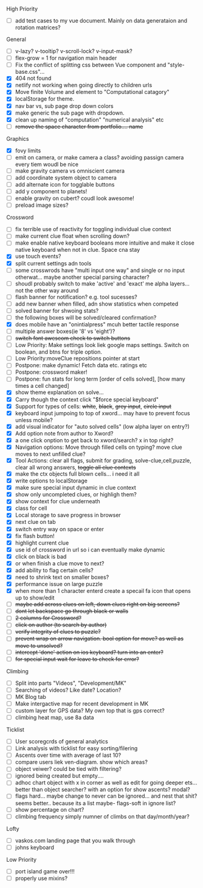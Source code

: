 High Priority

- [ ] add test cases to my vue document. Mainly on data generataion and rotation matrices?

General

- [ ] v-lazy? v-tooltip? v-scroll-lock? v-input-mask?
- [ ] flex-grow = 1 for navigation main header
- [ ] Fix the conflict of splitting css between Vue component and "style-base.css"...
- [x] 404 not found
- [x] netlify not working when going directly to children urls
- [x] Move finite Volume and element to "Computational catagory"
- [x] localStorage for theme.
- [x] nav bar vs, sub page drop down colors
- [x] make generic the sub page with dropdown.
- [x] clean up naming of "computation" "numerical analysis" etc
- [ ] ~~remove the space character from portfolio.... name~~

Graphics

- [x] fovy limits
- [ ] emit on camera, or make camera a class? avoiding passign camera every tiem woudl be nice
- [ ] make gravity camera vs omniscient camera
- [ ] add coordinate system object to camera
- [ ] add alternate icon for togglable buttons
- [ ] add y component to planets!
- [ ] enable gravity on cubert? coudl look awesome!
- [ ] preload image sizes?

Crossword

- [ ] fix terrible use of reactivity for toggling individual clue context
- [ ] make current clue float when scrolling down?
- [ ] make enable native keyboard booleans more intuitive and make it close native keyboard when not in clue. Space cna stay
- [x] use touch events?
- [x] split current settings adn tools
- [ ] some crosswrods have "multi input one way" and single or no input otherwat... maybe another special parsing character?
- [ ] shoudl probably switch to make 'active' and 'exact' me alpha layers... not the other way around
- [ ] flash banner for notification? e.g. tool sucesses?
- [ ] add new banner when filled, adn show statistics when competed
- [ ] solved banner for shwoing stats?
- [ ] the following boxes will be solved/cleared confirmation?
- [x] does mobile have an "onintialpress" mcuh better tactile response
- [ ] multiple answer boxes(ie '8' vs 'eight')?
- [ ] ~~switch font aweseom check to switch buttons~~
- [ ] Low Priority: Make settings look liek google maps settings. Switch on boolean, and btns for triple option.
- [ ] Low Priority:moveClue repositions pointer at start
- [ ] Postpone: make dynamic! Fetch data etc. ratings etc
- [ ] Postpone: crossword maker!
- [ ] Postpone: fun stats for long term [order of cells solved], [how many times a cell changed]
- [x] show theme explanation on solve...
- [x] Carry though the context click "\$force special keyboard"
- [x] Support for types of cells: ~~white~~, ~~black~~, ~~grey input~~, ~~circle input~~
- [x] keyboard input jumpoing to top of xword... may have to prevent focus unless mobile?
- [x] add visual indicator for "auto solved cells" (low alpha layer on entry?)
- [x] Add option note from author to Xword?
- [x] a one click onption to get back to xword/search? x in top right?
- [x] Navigation options: Move through filled cells on typing? move clue moves to next unfilled clue?
- [x] Tool Actions: clear all flags, submit for grading, solve-clue,cell,puzzle, clear all wrong answers, ~~toggle all clue contexts~~
- [x] make the ctx objects full blown cells... i need it all
- [x] write options to localStorage
- [x] make sure special input dynamic in clue context
- [x] show only uncompleted clues, or highligh them?
- [x] show context for clue underneath
- [x] class for cell
- [x] Local storage to save progress in browser
- [x] next clue on tab
- [x] switch entry way on space or enter
- [x] fix flash button!
- [x] highlight current clue
- [x] use id of crossword in url so i can eventually make dynamic
- [x] click on black is bad
- [x] or when finish a clue move to next?
- [x] add ability to flag certain cells?
- [x] need to shrink text on smaller boxes?
- [x] performance issue on large puzzle
- [x] when more than 1 character enterd create a specail fa icon that opens up to show/edit
- [ ] ~~maybe add across clues on left, down clues right on big screens?~~
- [ ] ~~dont let backspace go through black or walls~~
- [ ] ~~2 columns for Crossword?~~
- [ ] ~~click on author (to search by author)~~
- [ ] ~~verify integrity of clues to puzzle?~~
- [ ] ~~prevent wrap on arrow navigation. bool option for move? as well as move to unsolved?~~
- [ ] ~~intercept 'done' action on ios keyboard? turn into an enter?~~
- [ ] ~~for special input wait for leave to check for error?~~

Climbing

- [ ] Split into parts "Videos", "Development/MK"
- [ ] Searching of videos? Like date? Location?
- [ ] MK Blog tab
- [ ] Make intergactive map for recent development in MK
- [ ] custom layer for GPS data? My own top that is gps correct?
- [ ] climbing heat map, use 8a data

Ticklist

- [ ] User scoregcrds of general analytics
- [ ] Link analysis with ticklist for easy sorting/filering
- [ ] Ascents over time with average of last 10?
- [ ] compare users liek ven-diagram. show which areas?
- [ ] object veiwer? could be tied with filtering?
- [ ] ignored being created but empty....
- [ ] adhoc chart object with x in corner as well as edit for going deeper ets... better than object searcher? with an option for show ascents? modal?
- [ ] flags hard... maybe change to never can be ignored... and nest that shit? seems better.. because its a list maybe- flags-soft in ignore list?
- [ ] show percentage on chart?
- [ ] climbing frequency simply numner of climbs on that day/month/year?

Lofty

- [ ] vaskos.com landing page that you walk through
- [ ] johns keyboard

Low Priority

- [ ] port island game over!!!
- [ ] properly use mixins?
